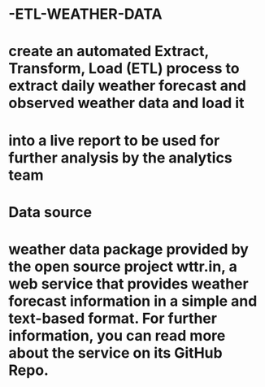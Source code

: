 # -ETL-WEATHER-DATA
# create an automated Extract, Transform, Load (ETL) process to extract daily weather forecast and observed weather data and load it
# into a live report to be used for further analysis by the analytics team
# Data source
# weather data package provided by the open source project wttr.in, a web service that provides weather forecast information in a simple and text-based format. For further information, you can read more about the service on its GitHub Repo.
